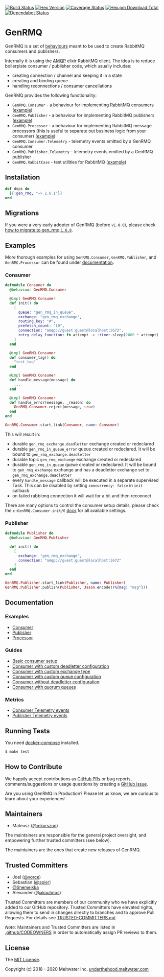 [![Build Status](https://travis-ci.org/meltwater/gen_rmq.svg?branch=master)](https://travis-ci.org/meltwater/gen_rmq)
[![Hex Version](http://img.shields.io/hexpm/v/gen_rmq.svg)](https://hex.pm/packages/gen_rmq)
[![Coverage Status](https://coveralls.io/repos/github/meltwater/gen_rmq/badge.svg?branch=master)](https://coveralls.io/github/meltwater/gen_rmq?branch=master)
[![Hex.pm Download Total](https://img.shields.io/hexpm/dt/gen_rmq.svg?style=flat-square)](https://hex.pm/packages/gen_rmq)
[![Dependabot Status](https://api.dependabot.com/badges/status?host=github&repo=meltwater/gen_rmq)](https://dependabot.com)

# GenRMQ

GenRMQ is a set of [behaviours][behaviours] meant to be used to create RabbitMQ consumers and publishers.

Internally it is using the [AMQP][amqp] elixir RabbitMQ client. The idea is to reduce boilerplate consumer / publisher code, which usually includes:

- creating connection / channel and keeping it in a state
- creating and binding queue
- handling reconnections / consumer cancellations

GenRMQ provides the following functionality:

- `GenRMQ.Consumer` - a behaviour for implementing RabbitMQ consumers ([example][example_consumer])
- `GenRMQ.Publisher` - a behaviour for implementing RabbitMQ publishers ([example][example_publisher])
- `GenRMQ.Processor` - a behaviour for implementing RabbitMQ message processors (this is useful to separate out business logic from your consumer) ([example][example_processor])
- `GenRMQ.Consumer.Telemetry` - telemetry events emitted by a GenRMQ consumer
- `GenRMQ.Publisher.Telemetry` - telemetry events emitted by a GenRMQ publisher
- `GenRMQ.RabbitCase` - test utilities for RabbitMQ ([example][example_rabbit_case])

## Installation

```elixir
def deps do
  [{:gen_rmq, "~> 2.6.1"}]
end
```

## Migrations

If you were a very early adopter of GenRMQ (before `v1.0.0`), please check [how to migrate to gen_rmq `1.0.0`][migrating_to_100].

## Examples

More thorough examples for using `GenRMQ.Consumer`, `GenRMQ.Publisher`, and `GenRMQ.Processor`
can be found under [documentation][examples].

### Consumer

```elixir
defmodule Consumer do
  @behaviour GenRMQ.Consumer

  @impl GenRMQ.Consumer
  def init() do
    [
      queue: "gen_rmq_in_queue",
      exchange: "gen_rmq_exchange",
      routing_key: "#",
      prefetch_count: "10",
      connection: "amqp://guest:guest@localhost:5672",
      retry_delay_function: fn attempt -> :timer.sleep(2000 * attempt) end
    ]
  end

  @impl GenRMQ.Consumer
  def consumer_tag() do
    "test_tag"
  end

  @impl GenRMQ.Consumer
  def handle_message(message) do
    ...
  end

  @impl GenRMQ.Consumer
  def handle_error(message, _reason) do
    GenRMQ.Consumer.reject(message, true)
  end
end
```

```elixir
GenRMQ.Consumer.start_link(Consumer, name: Consumer)
```

This will result in:

- durable `gen_rmq_exchange.deadletter` exchange created or redeclared
- durable `gen_rmq_in_queue_error` queue created or redeclared. It will be bound to `gen_rmq_exchange.deadletter`
- durable topic `gen_rmq_exchange` exchange created or redeclared
- durable `gen_rmq_in_queue` queue created or redeclared. It will be bound to `gen_rmq_exchange` exchange and has a deadletter exchange set to `gen_rmq_exchange.deadletter`
- every `handle_message` callback will be executed in a separate supervised Task. This can be disabled by setting `concurrency: false` in `init` callback
- on failed rabbitmq connection it will wait for a bit and then reconnect

There are many options to control the consumer setup details, please check the `c:GenRMQ.Consumer.init/0` [docs][consumer_doc] for all available settings.

### Publisher

```elixir
defmodule Publisher do
  @behaviour GenRMQ.Publisher

  def init() do
    [
      exchange: "gen_rmq_exchange",
      connection: "amqp://guest:guest@localhost:5672"
    ]
  end
end
```

```elixir
GenRMQ.Publisher.start_link(Publisher, name: Publisher)
GenRMQ.Publisher.publish(Publisher, Jason.encode!(%{msg: "msg"}))
```

## Documentation

### Examples

- [Consumer][example_consumer]
- [Publisher][example_publisher]
- [Processor][example_processor]

### Guides

- [Basic consumer setup][guide_consumer_basic_setup]
- [Consumer with custom deadletter configuration][guide_consumer_with_custom_deadletter_configuration]
- [Consumer with custom exchange type][guide_consumer_with_custom_exchange_type]
- [Consumer with custom queue configuration][guide_consumer_with_custom_queue_configuration]
- [Consumer without deadletter configuration][without_deadletter_configuration]
- [Consumer with quorum queues][with_quorum_queue_type]

### Metrics

- [Consumer Telemetry events][consumer_telemetry_events]
- [Publisher Telemetry events][publisher_telemetry_events]

## Running Tests

You need [docker-compose][docker_compose] installed.

```bash
$ make test
```

## How to Contribute

We happily accept contributions as [GitHub PRs][github_prs] or bug reports, comments/suggestions or usage questions by creating a [GitHub issue][gen_rmq_issues].

Are you using GenRMQ in Production? Please let us know, we are curious to learn about your experiences!

## Maintainers

- Mateusz ([@mkorszun](https://github.com/mkorszun))

The maintainers are responsible for the general project oversight, and empowering further trusted committers (see below).

The maintainers are the ones that create new releases of GenRMQ.

## Trusted Committers

- Joel ([@vorce](https://github.com/vorce))
- Sebastian ([@spier](https://github.com/spier))
- [@Shemeikka](https://github.com/Shemeikka)
- Alexander ([@akoutmos](https://github.com/akoutmos))

Trusted Committers are members of our community who we have explicitly added to our GitHub repository. Trusted Committers have elevated rights, allowing them to send in changes directly to branches and to approve Pull Requests. For details see [TRUSTED-COMMITTERS.md][trusted_commiters].

_Note:_ Maintainers and Trusted Committers are listed in [.github/CODEOWNERS][code_owners] in order to automatically assign PR reviews to them.

## License

The [MIT License][license].

Copyright (c) 2018 - 2020 Meltwater Inc. [underthehood.meltwater.com][underthehood]

[behaviours]: https://elixir-lang.org/getting-started/typespecs-and-behaviours.html#behaviours
[amqp]: https://github.com/pma/amqp
[migrating_to_100]: https://github.com/meltwater/gen_rmq/wiki/Migrations#0---100
[consumer_doc]: https://github.com/meltwater/gen_rmq/blob/master/lib/consumer.ex
[docker_compose]: https://docs.docker.com/compose/
[github_prs]: https://help.github.com/articles/about-pull-requests/
[gen_rmq_issues]: https://github.com/meltwater/gen_rmq/issues
[priority_queues]: https://www.rabbitmq.com/priority.html
[underthehood]: http://underthehood.meltwater.com/
[examples]: https://github.com/meltwater/gen_rmq/blob/master/documentation/examples
[example_consumer]: https://github.com/meltwater/gen_rmq/blob/master/documentation/examples/consumer.ex
[example_publisher]: https://github.com/meltwater/gen_rmq/blob/master/documentation/examples/publisher.ex
[example_processor]: https://github.com/meltwater/gen_rmq/blob/master/documentation/examples/processor.ex
[example_rabbit_case]: https://github.com/meltwater/gen_rmq/blob/master/test/gen_rmq_publisher_test.exs
[guide_consumer_basic_setup]: https://github.com/meltwater/gen_rmq/blob/master/documentation/guides/consumer/basic_setup.md
[guide_consumer_with_custom_deadletter_configuration]: https://github.com/meltwater/gen_rmq/blob/master/documentation/guides/consumer/with_custom_deadletter_configuration.md
[guide_consumer_with_custom_exchange_type]: https://github.com/meltwater/gen_rmq/blob/master/documentation/guides/consumer/with_custom_exchange_type.md
[guide_consumer_with_custom_queue_configuration]: https://github.com/meltwater/gen_rmq/blob/master/documentation/guides/consumer/with_custom_queue_configuration.md
[without_deadletter_configuration]: https://github.com/meltwater/gen_rmq/blob/master/documentation/guides/consumer/without_deadletter_configuration.md
[with_quorum_queue_type]: https://github.com/meltwater/gen_rmq/blob/master/documentation/guides/consumer/with_quorum_queue_type.md
[consumer_telemetry_events]: https://github.com/meltwater/gen_rmq/blob/master/lib/gen_rmq/consumer/telemetry.ex
[publisher_telemetry_events]: https://github.com/meltwater/gen_rmq/blob/master/lib/gen_rmq/publisher/telemetry.ex
[trusted_commiters]: https://github.com/meltwater/gen_rmq/blob/master/TRUSTED-COMMITTERS.md
[code_owners]: https://github.com/meltwater/gen_rmq/blob/master/.github/CODEOWNERS
[license]: https://github.com/meltwater/gen_rmq/blob/master/LICENSE

